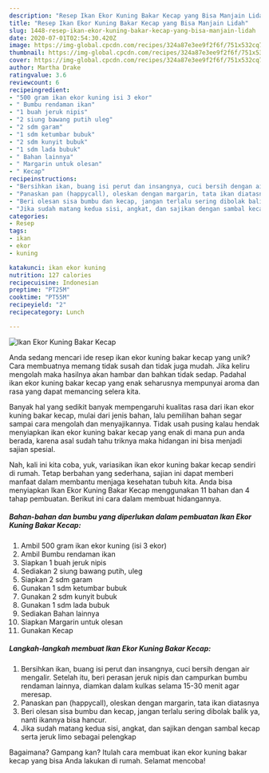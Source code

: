 ```yaml
---
description: "Resep Ikan Ekor Kuning Bakar Kecap yang Bisa Manjain Lidah"
title: "Resep Ikan Ekor Kuning Bakar Kecap yang Bisa Manjain Lidah"
slug: 1448-resep-ikan-ekor-kuning-bakar-kecap-yang-bisa-manjain-lidah
date: 2020-07-01T02:54:30.420Z
image: https://img-global.cpcdn.com/recipes/324a87e3ee9f2f6f/751x532cq70/ikan-ekor-kuning-bakar-kecap-foto-resep-utama.jpg
thumbnail: https://img-global.cpcdn.com/recipes/324a87e3ee9f2f6f/751x532cq70/ikan-ekor-kuning-bakar-kecap-foto-resep-utama.jpg
cover: https://img-global.cpcdn.com/recipes/324a87e3ee9f2f6f/751x532cq70/ikan-ekor-kuning-bakar-kecap-foto-resep-utama.jpg
author: Martha Drake
ratingvalue: 3.6
reviewcount: 6
recipeingredient:
- "500 gram ikan ekor kuning isi 3 ekor"
- " Bumbu rendaman ikan"
- "1 buah jeruk nipis"
- "2 siung bawang putih uleg"
- "2 sdm garam"
- "1 sdm ketumbar bubuk"
- "2 sdm kunyit bubuk"
- "1 sdm lada bubuk"
- " Bahan lainnya"
- " Margarin untuk olesan"
- " Kecap"
recipeinstructions:
- "Bersihkan ikan, buang isi perut dan insangnya, cuci bersih dengan air mengalir. Setelah itu, beri perasan jeruk nipis dan campurkan bumbu rendaman lainnya, diamkan dalam kulkas selama 15-30 menit agar meresap."
- "Panaskan pan (happycall), oleskan dengan margarin, tata ikan diatasnya"
- "Beri olesan sisa bumbu dan kecap, jangan terlalu sering dibolak balik ya, nanti ikannya bisa hancur."
- "Jika sudah matang kedua sisi, angkat, dan sajikan dengan sambal kecap serta jeruk limo sebagai pelengkap"
categories:
- Resep
tags:
- ikan
- ekor
- kuning

katakunci: ikan ekor kuning 
nutrition: 127 calories
recipecuisine: Indonesian
preptime: "PT25M"
cooktime: "PT55M"
recipeyield: "2"
recipecategory: Lunch

---
```



![Ikan Ekor Kuning Bakar Kecap](https://img-global.cpcdn.com/recipes/324a87e3ee9f2f6f/751x532cq70/ikan-ekor-kuning-bakar-kecap-foto-resep-utama.jpg)

Anda sedang mencari ide resep ikan ekor kuning bakar kecap yang unik? Cara membuatnya memang tidak susah dan tidak juga mudah. Jika keliru mengolah maka hasilnya akan hambar dan bahkan tidak sedap. Padahal ikan ekor kuning bakar kecap yang enak seharusnya mempunyai aroma dan rasa yang dapat memancing selera kita.



Banyak hal yang sedikit banyak mempengaruhi kualitas rasa dari ikan ekor kuning bakar kecap, mulai dari jenis bahan, lalu pemilihan bahan segar sampai cara mengolah dan menyajikannya. Tidak usah pusing kalau hendak menyiapkan ikan ekor kuning bakar kecap yang enak di mana pun anda berada, karena asal sudah tahu triknya maka hidangan ini bisa menjadi sajian spesial.


Nah, kali ini kita coba, yuk, variasikan ikan ekor kuning bakar kecap sendiri di rumah. Tetap berbahan yang sederhana, sajian ini dapat memberi manfaat dalam membantu menjaga kesehatan tubuh kita. Anda bisa menyiapkan Ikan Ekor Kuning Bakar Kecap menggunakan 11 bahan dan 4 tahap pembuatan. Berikut ini cara dalam membuat hidangannya.

<!--inarticleads1-->

##### Bahan-bahan dan bumbu yang diperlukan dalam pembuatan Ikan Ekor Kuning Bakar Kecap:

1. Ambil 500 gram ikan ekor kuning (isi 3 ekor)
1. Ambil  Bumbu rendaman ikan
1. Siapkan 1 buah jeruk nipis
1. Sediakan 2 siung bawang putih, uleg
1. Siapkan 2 sdm garam
1. Gunakan 1 sdm ketumbar bubuk
1. Gunakan 2 sdm kunyit bubuk
1. Gunakan 1 sdm lada bubuk
1. Sediakan  Bahan lainnya
1. Siapkan  Margarin untuk olesan
1. Gunakan  Kecap




<!--inarticleads2-->

##### Langkah-langkah membuat Ikan Ekor Kuning Bakar Kecap:

1. Bersihkan ikan, buang isi perut dan insangnya, cuci bersih dengan air mengalir. Setelah itu, beri perasan jeruk nipis dan campurkan bumbu rendaman lainnya, diamkan dalam kulkas selama 15-30 menit agar meresap.
1. Panaskan pan (happycall), oleskan dengan margarin, tata ikan diatasnya
1. Beri olesan sisa bumbu dan kecap, jangan terlalu sering dibolak balik ya, nanti ikannya bisa hancur.
1. Jika sudah matang kedua sisi, angkat, dan sajikan dengan sambal kecap serta jeruk limo sebagai pelengkap




Bagaimana? Gampang kan? Itulah cara membuat ikan ekor kuning bakar kecap yang bisa Anda lakukan di rumah. Selamat mencoba!
